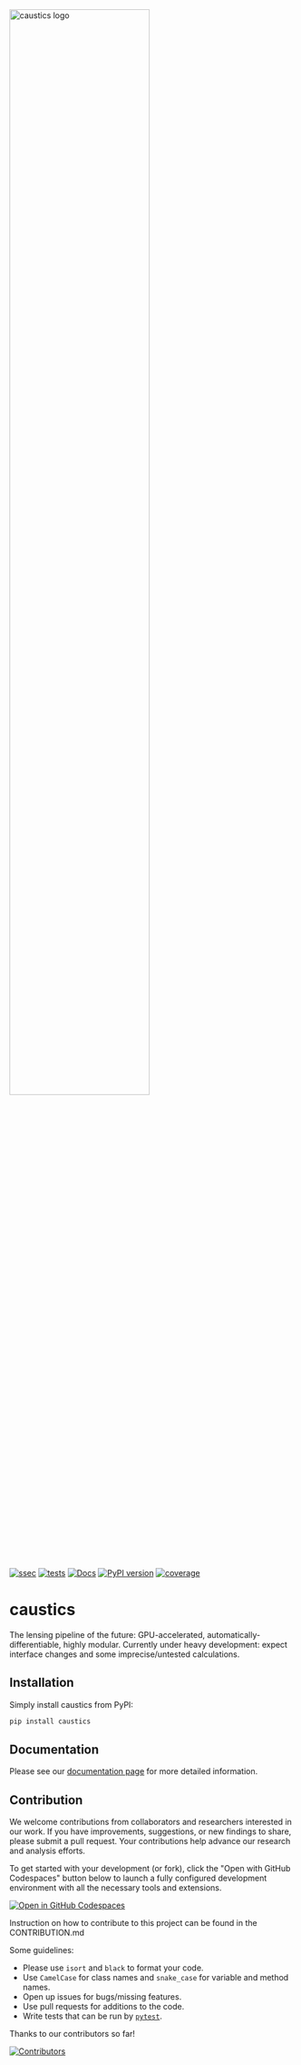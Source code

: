 <picture>
  <source media="(prefers-color-scheme: dark)" srcset="https://github.com/Ciela-Institute/caustics/blob/main/media/caustics_logo.png?raw=true">
  <source media="(prefers-color-scheme: light)" srcset="https://github.com/Ciela-Institute/caustics/blob/main/media/caustics_logo_white.png?raw=true">
  <img alt="caustics logo" src="media/caustics_logo.png" width="70%">
</picture>

[![ssec](https://img.shields.io/badge/SSEC-Project-purple?logo=data:image/png;base64,iVBORw0KGgoAAAANSUhEUgAAAA0AAAAOCAQAAABedl5ZAAAACXBIWXMAAAHKAAABygHMtnUxAAAAGXRFWHRTb2Z0d2FyZQB3d3cuaW5rc2NhcGUub3Jnm+48GgAAAMNJREFUGBltwcEqwwEcAOAfc1F2sNsOTqSlNUopSv5jW1YzHHYY/6YtLa1Jy4mbl3Bz8QIeyKM4fMaUxr4vZnEpjWnmLMSYCysxTcddhF25+EvJia5hhCudULAePyRalvUteXIfBgYxJufRuaKuprKsbDjVUrUj40FNQ11PTzEmrCmrevPhRcVQai8m1PRVvOPZgX2JttWYsGhD3atbHWcyUqX4oqDtJkJiJHUYv+R1JbaNHJmP/+Q1HLu2GbNoSm3Ft0+Y1YMdPSTSwQAAAABJRU5ErkJggg==&style=plastic)](https://escience.washington.edu/wetai/)
[![tests](https://github.com/Ciela-Institute/caustics/actions/workflows/python-app.yml/badge.svg?branch=main)](https://github.com/Ciela-Institute/caustics/actions)
[![Docs](https://github.com/Ciela-Institute/caustics/actions/workflows/documentation.yaml/badge.svg)](https://github.com/Ciela-Institute/caustics/actions/workflows/documentation.yaml)
[![PyPI version](https://badge.fury.io/py/caustics.svg)](https://pypi.org/project/caustics/)
[![coverage](https://img.shields.io/codecov/c/github/Ciela-Institute/caustic)](https://app.codecov.io/gh/Ciela-Institute/caustic)

# caustics

The lensing pipeline of the future: GPU-accelerated,
automatically-differentiable, highly modular. Currently under heavy development:
expect interface changes and some imprecise/untested calculations.

## Installation

Simply install caustics from PyPI:

```bash
pip install caustics
```

## Documentation

Please see our [documentation page](Ciela-Institute.github.io/caustics/) for
more detailed information.

## Contribution

We welcome contributions from collaborators and researchers interested in our
work. If you have improvements, suggestions, or new findings to share, please
submit a pull request. Your contributions help advance our research and analysis
efforts.

To get started with your development (or fork), click the "Open with GitHub
Codespaces" button below to launch a fully configured development environment
with all the necessary tools and extensions.

[![Open in GitHub Codespaces](https://github.com/codespaces/badge.svg)](https://codespaces.new/uw-ssec/caustic?quickstart=1)

Instruction on how to contribute to this project can be found in the
CONTRIBUTION.md

Some guidelines:

- Please use `isort` and `black` to format your code.
- Use `CamelCase` for class names and `snake_case` for variable and method
  names.
- Open up issues for bugs/missing features.
- Use pull requests for additions to the code.
- Write tests that can be run by [`pytest`](https://docs.pytest.org/).

Thanks to our contributors so far!

[![Contributors](https://contrib.rocks/image?repo=Ciela-Institute/caustics)](https://github.com/Ciela-Institute/caustics/graphs/contributors)
